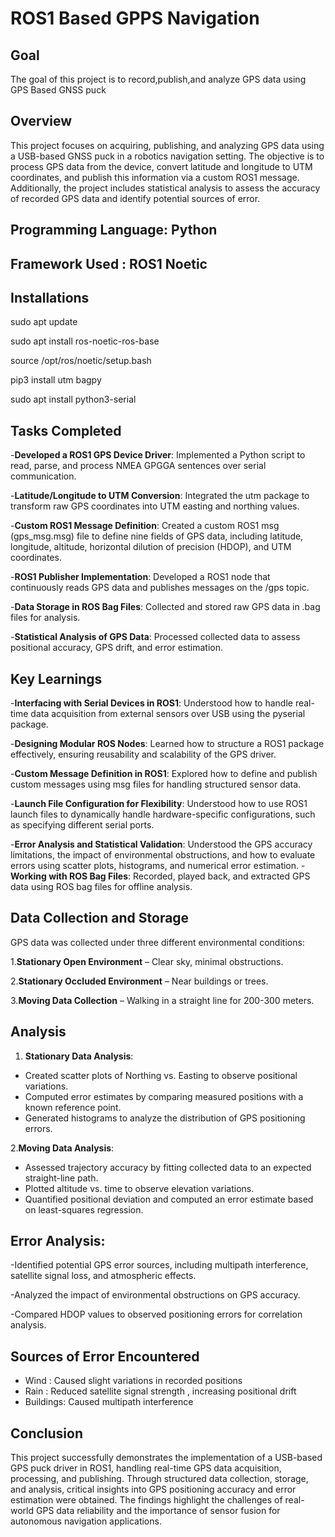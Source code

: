 # ROS1 Based GPPS Navigation

## Goal

The goal of this project is to record,publish,and analyze GPS data using GPS Based GNSS puck 

## Overview

This project focuses on acquiring, publishing, and analyzing GPS data using a USB-based GNSS puck in a robotics navigation setting. The objective is to process GPS data from the device, convert latitude and longitude to UTM coordinates, and publish this information via a custom ROS1 message. Additionally, the project includes statistical analysis to assess the accuracy of recorded GPS data and identify potential sources of error.

## Programming Language: Python

## Framework Used : ROS1 Noetic

## Installations

sudo apt update

sudo apt install ros-noetic-ros-base

source /opt/ros/noetic/setup.bash

pip3 install utm bagpy

sudo apt install python3-serial

## Tasks Completed

-**Developed a ROS1 GPS Device Driver**: Implemented a Python script to read, parse, and process NMEA GPGGA sentences over serial communication.

-**Latitude/Longitude to UTM Conversion**: Integrated the utm package to transform raw GPS coordinates into UTM easting and northing values.

-**Custom ROS1 Message Definition**: Created a custom ROS1 msg (gps_msg.msg) file to define nine fields of GPS data, including latitude, longitude, altitude, horizontal dilution of precision (HDOP), and UTM coordinates.

-**ROS1 Publisher Implementation**: Developed a ROS1 node that continuously reads GPS data and publishes messages on the /gps topic.

-**Data Storage in ROS Bag Files**: Collected and stored raw GPS data in .bag files for analysis.

-**Statistical Analysis of GPS Data**: Processed collected data to assess positional accuracy, GPS drift, and error estimation.

## Key Learnings

-**Interfacing with Serial Devices in ROS1**: Understood how to handle real-time data acquisition from external sensors over USB using the pyserial package.

-**Designing Modular ROS Nodes**: Learned how to structure a ROS1 package effectively, ensuring reusability and scalability of the GPS driver.

-**Custom Message Definition in ROS1**: Explored how to define and publish custom messages using msg files for handling structured sensor data.

-**Launch File Configuration for Flexibility**: Understood how to use ROS1 launch files to dynamically handle hardware-specific configurations, such as specifying different serial ports.

-**Error Analysis and Statistical Validation**: Understood the GPS accuracy limitations, the impact of environmental obstructions, and how to evaluate errors using scatter plots, histograms, and numerical error estimation.
-**Working with ROS Bag Files**: Recorded, played back, and extracted GPS data using ROS bag files for offline analysis.


## Data Collection and Storage

GPS data was collected under three different environmental conditions:

1.**Stationary Open Environment** – Clear sky, minimal obstructions.

2.**Stationary Occluded Environment** – Near buildings or trees.

3.**Moving Data Collection** – Walking in a straight line for 200-300 meters.

## Analysis

1. **Stationary Data Analysis**:
   
- Created scatter plots of Northing vs. Easting to observe positional variations.
- Computed error estimates by comparing measured positions with a known reference point.
- Generated histograms to analyze the distribution of GPS positioning errors.
  
2.**Moving Data Analysis**:

- Assessed trajectory accuracy by fitting collected data to an expected straight-line path.
- Plotted altitude vs. time to observe elevation variations.
- Quantified positional deviation and computed an error estimate based on least-squares regression.

## Error Analysis:

-Identified potential GPS error sources, including multipath interference, satellite signal loss, and atmospheric effects.

-Analyzed the impact of environmental obstructions on GPS accuracy.

-Compared HDOP values to observed positioning errors for correlation analysis.

## Sources of Error Encountered

- Wind : Caused slight variations in recorded positions
- Rain : Reduced satellite signal strength , increasing positional drift
- Buildings: Caused multipath interference

## Conclusion

This project successfully demonstrates the implementation of a USB-based GPS puck driver in ROS1, handling real-time GPS data acquisition, processing, and publishing. Through structured data collection, storage, and analysis, critical insights into GPS positioning accuracy and error estimation were obtained. The findings highlight the challenges of real-world GPS data reliability and the importance of sensor fusion for autonomous navigation applications.

